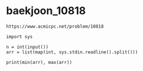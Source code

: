 # baekjoon_10818



```
https://www.acmicpc.net/problem/10818
```



```
import sys

n = int(input())
arr = list(map(int, sys.stdin.readline().split()))

print(min(arr), max(arr))
```

